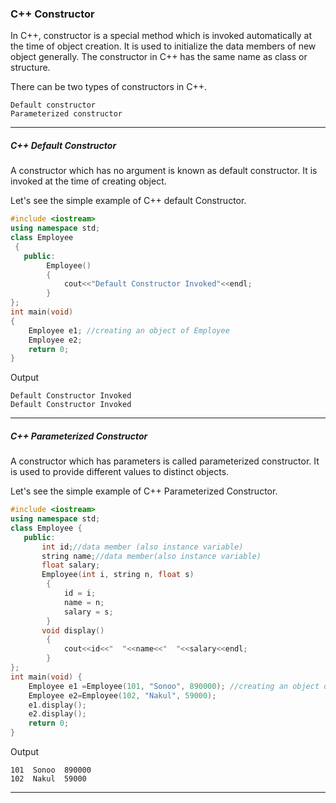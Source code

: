 ### C++ Constructor


In C++, constructor is a special method which is invoked automatically at the time of object creation. It is used to initialize the data members of new object generally. The constructor in C++ has the same name as class or structure.

There can be two types of constructors in C++.
```
Default constructor
Parameterized constructor
```

--------

##### C++ Default Constructor


A constructor which has no argument is known as default constructor. It is invoked at the time of creating object.

Let's see the simple example of C++ default Constructor.

```c++
#include <iostream>  
using namespace std;  
class Employee  
 {  
   public:  
        Employee()    
        {    
            cout<<"Default Constructor Invoked"<<endl;    
        }    
};  
int main(void)   
{  
    Employee e1; //creating an object of Employee   
    Employee e2;   
    return 0;  
}  
```
Output
```
Default Constructor Invoked 
Default Constructor Invoked
```

--------

##### C++ Parameterized Constructor


A constructor which has parameters is called parameterized constructor. It is used to provide different values to distinct objects.

Let's see the simple example of C++ Parameterized Constructor.

```c++
#include <iostream>
using namespace std;
class Employee {
   public:
       int id;//data member (also instance variable)    
       string name;//data member(also instance variable)
       float salary;
       Employee(int i, string n, float s)  
        {  
            id = i;  
            name = n;  
            salary = s;
        }  
       void display()  
        {  
            cout<<id<<"  "<<name<<"  "<<salary<<endl;  
        }  
};
int main(void) {
    Employee e1 =Employee(101, "Sonoo", 890000); //creating an object of Employee 
    Employee e2=Employee(102, "Nakul", 59000); 
    e1.display();  
    e2.display();  
    return 0;
}
```
Output
```
101  Sonoo  890000
102  Nakul  59000
```

-------




